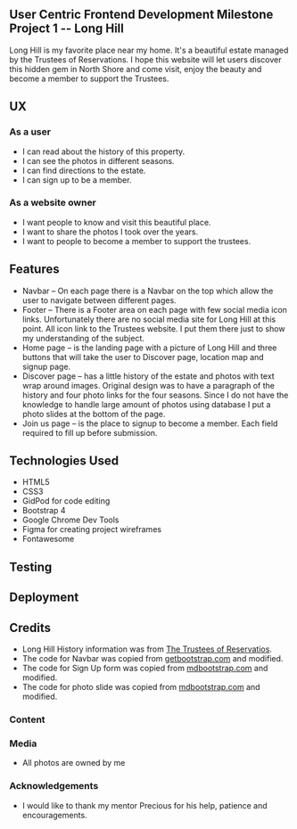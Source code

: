 ## User Centric Frontend Development Milestone Project 1 -- Long Hill

Long Hill is my favorite place near my home. It's a beautiful estate managed by the Trustees of Reservations. I hope this website will let users discover this hidden gem in North Shore and come visit, enjoy the beauty and become a member to support the Trustees.

## UX
### As a user 
* I can read about the history of this property.
* I can see the photos in different seasons.
* I can find directions to the estate.
* I can sign up to be a member.

### As a website owner
* I want people to know and visit this beautiful place.
* I want to share the photos I took over the years.
* I want to people to become a member to support the trustees.

## Features
* Navbar – On each page there is a Navbar on the top which allow the user to navigate between different pages.
* Footer – There is a Footer area on each page with few social media icon links. Unfortunately there are no social media site for Long Hill at this point. All icon link to the Trustees website. I put them there just to show my understanding of the subject.
* Home page – is the landing page with a picture of Long Hill and three buttons that will take the user to Discover page, location map and signup page.
* Discover page – has a little history of the estate and photos with text wrap around images. Original design was to have a paragraph of the history and four photo links for the four seasons. Since I do not have the knowledge to handle large amount of photos using database I put a photo slides at the bottom of the page.
* Join us page – is the place to signup to become a member. Each field required to fill up before submission.

## Technologies Used
* HTML5
* CSS3
* GidPod for code editing
* Bootstrap 4
* Google Chrome Dev Tools
* Figma for creating project wireframes
* Fontawesome

## Testing

## Deployment

## Credits
* Long Hill History information was from [The Trustees of Reservatios]( http://www.thetrustees.org/).
* The code for Navbar was copied from [getbootstrap.com](https://getbootstrap.com/docs/4.0/components/navbar/) and modified.  
* The code for Sign Up form was copied from [mdbootstrap.com](https://mdbootstrap.com/snippets/jquery/mdbootstrap/915587#html-tab-view) and modified. 
* The code for photo slide was copied from [mdbootstrap.com](https://mdbootstrap.com/plugins/jquery/gallery/) and modified.

### Content

### Media
* All photos are owned by me

### Acknowledgements
* I would like to thank my mentor Precious for his help, patience and encouragements.

